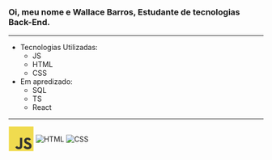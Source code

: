 ### Oi, meu nome e Wallace Barros, Estudante de tecnologias Back-End.
---
- Tecnologias Utilizadas:
   - JS
   - HTML
   - CSS
- Em apredizado:
   - SQL
   - TS
   - React
---
<div style="display: inline_block">
  <img align="center" alt="JS" height="50" 
src="https://raw.githubusercontent.com/devicons/devicon/master/icons/javascript/javascript-original.svg">
   <img align="center" alt="HTML" height="50" src="https://cdn-icons-png.flaticon.com/512/174/174854.png">
<img align="center" alt="CSS" height="50" src="https://upload.wikimedia.org/wikipedia/commons/thumb/d/d5/CSS3_logo_and_wordmark.svg/1452px-CSS3_logo_and_wordmark.svg.png">
</div>
